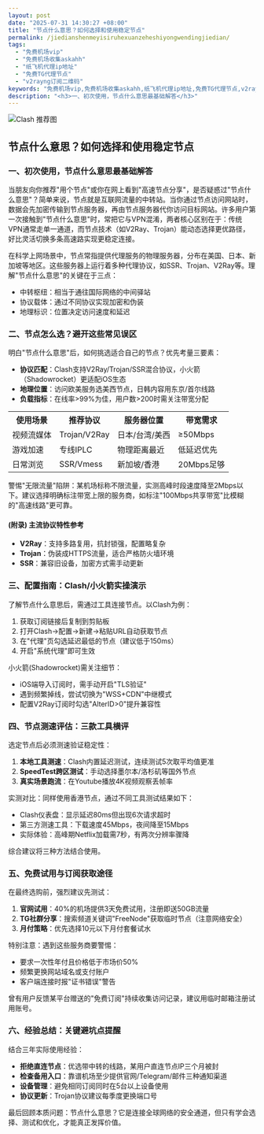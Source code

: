 ```yaml
---
layout: post
date: "2025-07-31 14:30:27 +08:00"
title: "节点什么意思？如何选择和使用稳定节点"
permalink: /jiedianshenmeyisiruhexuanzeheshiyongwendingjiedian/
tags:
  - "免费机场vip"
  - "免费机场收集askahh"
  - "纸飞机代理ip地址"
  - "免费TG代理节点"
  - "v2rayng订阅二维码"
keywords: "免费机场vip,免费机场收集askahh,纸飞机代理ip地址,免费TG代理节点,v2rayng订阅二维码"
description: "<h3>一、初次使用，节点什么意思最基础解答</h3>"
---
```


![Clash 推荐图](https://clashjd.github.io/assets/img/clash节点推荐.png)

## 节点什么意思？如何选择和使用稳定节点

<h3>一、初次使用，节点什么意思最基础解答</h3>
<p>当朋友向你推荐"用个节点"或你在网上看到"高速节点分享"，是否疑惑过"节点什么意思"？简单来说，节点就是互联网流量的中转站。当你通过节点访问网站时，数据会先加密传输到节点服务器，再由节点服务器代你访问目标网站。许多用户第一次接触到"节点什么意思"时，常把它与VPN混淆，两者核心区别在于：传统VPN通常走单一通道，而节点技术（如V2Ray、Trojan）能动态选择更优路径，好比灵活切换多条高速路实现更稳定连接。</p>
<p>在科学上网场景中，节点常指提供代理服务的物理服务器，分布在美国、日本、新加坡等地区。这些服务器上运行着多种代理协议，如SSR、Trojan、V2Ray等。理解"节点什么意思"的关键在于三点：<ul><li>中转枢纽：相当于通往国际网络的中间驿站</li><li>协议载体：通过不同协议实现加密和伪装</li><li>地理标识：位置决定访问速度和延迟</li></ul></p>
<h3>二、节点怎么选？避开这些常见误区</h3>
<p>明白"节点什么意思"后，如何挑选适合自己的节点？优先考量三要素：<ul>
<li><strong>协议匹配</strong>：Clash支持V2Ray/Trojan/SSR混合协议，小火箭（Shadowrocket）更适配iOS生态</li>
<li><strong>地理位置</strong>：访问欧美服务选美西节点，日韩内容用东京/首尔线路</li>
<li><strong>负载指标</strong>：在线率&gt;99%为佳，用户数&gt;200时需关注带宽分配</li>
</ul></p>
<table>
<tr>
<th>使用场景</th>
<th>推荐协议</th>
<th>服务器位置</th>
<th>带宽需求</th>
</tr>
<tr>
<td>视频流媒体</td>
<td>Trojan/V2Ray</td>
<td>日本/台湾/美西</td>
<td>≥50Mbps</td>
</tr>
<tr>
<td>游戏加速</td>
<td>专线IPLC</td>
<td>物理距离最近</td>
<td>低延迟优先</td>
</tr>
<tr>
<td>日常浏览</td>
<td>SSR/Vmess</td>
<td>新加坡/香港</td>
<td>20Mbps足够</td>
</tr>
</table>
<p>警惕"无限流量"陷阱：某机场标称不限流量，实测高峰时段速度降至2Mbps以下。建议选择明确标注带宽上限的服务商，如标注"100Mbps共享带宽"比模糊的"高速线路"更可靠。</p>
<h4>(附录) 主流协议特性参考</h4>
<ul>
<li><strong>V2Ray</strong>：支持多路复用，抗封锁强，配置略复杂</li>
<li><strong>Trojan</strong>：伪装成HTTPS流量，适合严格防火墙环境</li>
<li><strong>SSR</strong>：兼容旧设备，加密方式需手动更新</li>
</ul>
<h3>三、配置指南：Clash/小火箭实操演示</h3>
<p>了解节点什么意思后，需通过工具连接节点。以Clash为例：<ol>
<li>获取订阅链接后复制到剪贴板</li>
<li>打开Clash→配置→新建→粘贴URL自动获取节点</li>
<li>在"代理"页勾选延迟最低的节点（建议低于150ms）</li>
<li>开启"系统代理"即可生效</li>
</ol></p>
<p>小火箭(Shadowrocket)需关注细节：<ul>
<li>iOS端导入订阅时，需手动开启"TLS验证"</li>
<li>遇到频繁掉线，尝试切换为"WSS+CDN"中继模式</li>
<li>配置V2Ray订阅时勾选"AlterID>0"提升兼容性</li>
</ul></p>
<h3>四、节点测速评估：三款工具横评</h3>
<p>选定节点后必须测速验证稳定性：<ol>
<li><strong>本地工具测速</strong>：Clash内置延迟测试，连续测试5次取平均值更准</li>
<li><strong>SpeedTest跨区测试</strong>：手动选择墨尔本/洛杉矶等国外节点</li>
<li><strong>真实场景跑流</strong>：在Youtube播放4K视频观察丢帧率</li>
</ol></p>
<p>实测对比：同样使用香港节点，通过不同工具测试结果如下：<ul>
<li>Clash仪表盘：显示延迟80ms但出现6次请求超时</li>
<li>第三方测速工具：下载速度45Mbps，夜间降至15Mbps</li>
<li>实际体验：高峰期Netflix加载需7秒，有两次分辨率骤降</li>
</ul>综合建议将三种方法结合使用。</p>
<h3>五、免费试用与订阅获取途径</h3>
<p>在最终选购前，强烈建议先测试：<ol>
<li><strong>官网试用</strong>：40%的机场提供3天免费试用，注册即送50GB流量</li>
<li><strong>TG社群分享</strong>：搜索频道关键词"FreeNode"获取临时节点（注意网络安全）</li>
<li><strong>月付策略</strong>：优先选择10元以下月付套餐试水</li>
</ol></p>
<p>特别注意：遇到这些服务商要警惕：<ul>
<li>要求一次性年付且价格低于市场价50%</li>
<li>频繁更换网站域名或支付账户</li>
<li>客户端连接时报"证书错误"警告</li>
</ul>曾有用户反馈某平台赠送的"免费订阅"持续收集访问记录，建议用临时邮箱注册试用账号。</p>
<h3>六、经验总结：关键避坑点提醒</h3>
<p>结合三年实际使用经验：<ul>
<li><strong>拒绝直连节点</strong>：优选带中转的线路，某用户直连节点IP三个月被封</li>
<li><strong>检查备用入口</strong>：靠谱机场至少提供官网/Telegram/邮件三种通知渠道</li>
<li><strong>设备管理</strong>：避免相同订阅同时在5台以上设备使用</li>
<li><strong>协议更新</strong>：Trojan协议建议每季度更换端口号</li>
</ul>最后回顾本质问题：节点什么意思？它是连接全球网络的安全通道，但只有学会选择、测试和优化，才能真正发挥价值。</p>